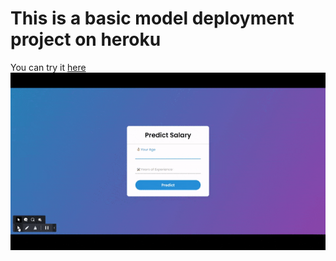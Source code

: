 # This is a basic model deployment project on heroku

You can try it [here](https://salary-predictor-deployment.herokuapp.com/)
<img src='sample.gif'>
